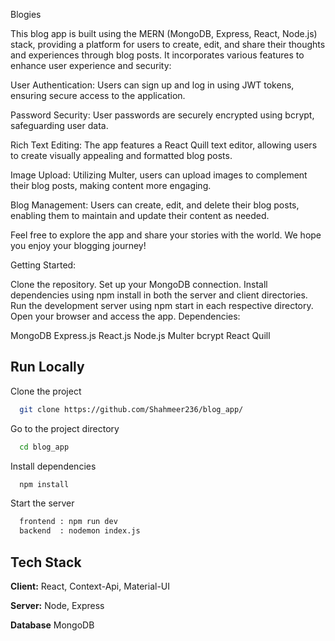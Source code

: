 
Blogies


This blog app is built using the MERN (MongoDB, Express, React, Node.js) stack, providing a platform for users to create, edit, and share their thoughts and experiences through blog posts. It incorporates various features to enhance user experience and security:

User Authentication: Users can sign up and log in using JWT tokens, ensuring secure access to the application.

Password Security: User passwords are securely encrypted using bcrypt, safeguarding user data.

Rich Text Editing: The app features a React Quill text editor, allowing users to create visually appealing and formatted blog posts.

Image Upload: Utilizing Multer, users can upload images to complement their blog posts, making content more engaging.

Blog Management: Users can create, edit, and delete their blog posts, enabling them to maintain and update their content as needed.

Feel free to explore the app and share your stories with the world. We hope you enjoy your blogging journey!

Getting Started:

Clone the repository.
Set up your MongoDB connection.
Install dependencies using npm install in both the server and client directories.
Run the development server using npm start in each respective directory.
Open your browser and access the app.
Dependencies:

MongoDB
Express.js
React.js
Node.js
Multer
bcrypt
React Quill






## Run Locally

Clone the project

```bash
  git clone https://github.com/Shahmeer236/blog_app/
```

Go to the project directory

```bash
  cd blog_app
```

Install dependencies

```bash
  npm install
```

Start the server

```bash
  frontend : npm run dev
  backend  : nodemon index.js
```


## Tech Stack

**Client:** React, Context-Api, Material-UI

**Server:** Node, Express

**Database** MongoDB


